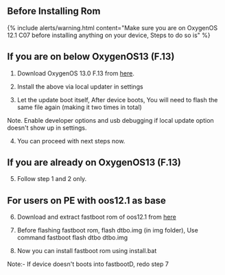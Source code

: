 ## Before Installing Rom

{% include alerts/warning.html content="Make sure you are on OxygenOS 12.1 C07 before installing anything on your device, Steps to do so is" %}

## If you are on below OxygenOS13 (F.13)
1. Download OxygenOS 13.0 F.13 from [here](https://sourceforge.net/projects/playground0230/files/OOS13/388b8e01f4364918a9e96543061710b8.zip/download).

2. Install the above via local updater in settings

3. Let the update boot itself, After device boots, You will need to flash the same file again (making it two times in total)

Note. Enable developer options and usb debugging if local update option doesn't show up in settings.

4. You can proceed with next steps now.

## If you are already on OxygenOS13 (F.13)
5. Follow step 1 and 2 only.

## For users on PE with oos12.1 as base
6. Download and extract fastboot rom of oos12.1 from [here](https://androidfilehost.com/?fid=4279422670115706121)

7. Before flashing fastboot rom, flash dtbo.img (in img folder),
Use command fastboot flash dtbo dtbo.img

8. Now you can install fastboot rom using install.bat 

Note:- If device doesn't boots into fastbootD, redo step 7
